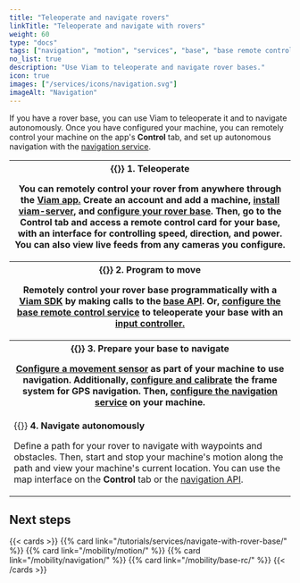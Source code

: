 ```yaml
---
title: "Teleoperate and navigate rovers"
linkTitle: "Teleoperate and navigate with rovers"
weight: 60
type: "docs"
tags: ["navigation", "motion", "services", "base", "base remote control"]
no_list: true
description: "Use Viam to teleoperate and navigate rover bases."
icon: true
images: ["/services/icons/navigation.svg"]
imageAlt: "Navigation"
---
```


If you have a rover base, you can use Viam to teleoperate it and to navigate autonomously.
Once you have configured your machine, you can remotely control your machine on the app's **Control** tab, and set up autonomous navigation with the [navigation service](/mobility/navigation/).

<table>
  <tr>
    <th>{{<imgproc src="/use-cases/base-control.png" class="fill alignright" resize="200x" style="max-width: 200px" declaredimensions=true alt="Base control card">}}
      <b>1. Teleoperate</b>
      <p>You can remotely control your rover from anywhere through the <a href="https://app.viam.com">Viam app.</a> Create an account and add a machine, <a href="/get-started/installation/">install viam-server</a>, and <a href="/components/base/">configure your rover base</a>. Then, go to the <b>Control</b> tab and access a remote control card for your base, with an interface for controlling speed, direction, and power. You can also view live feeds from any cameras you configure.</p>
    </th>
  </tr>
  <tr>
    <th>{{<imgproc src="/services/icons/base-rc.svg" class="fill alignleft" resize="200x" style="max-width: 200px" declaredimensions=true alt="Base remote control service icon.">}}
      <b>2. Program to move</b>
      <p>Remotely control your rover base programmatically with a <a href="/sdks/">Viam SDK</a> by making calls to the <a href="/components/base/#api">base API</a>.
      Or, <a href="/mobility/base-rc/">configure the base remote control service</a> to teleoperate your base with an <a href="/components/input-controller/">input controller.</a></p>
    </th>
  </tr>
  <tr>
    <th> {{<imgproc src="/services/icons/navigation.svg" class="fill alignright" resize="200x" style="max-width: 200px" declaredimensions=true alt="Navigation icon.">}}
      <b>3. Prepare your base to navigate</b>
      <p><a href="/components/movement-sensor/">Configure a movement sensor</a> as part of your machine to use navigation.
      Additionally, <a href="/mobility/navigation/#configure-and-calibrate-the-frame-system-service-for-gps-navigation">configure and calibrate</a> the frame system for GPS navigation.
      Then, <a href="/mobility/navigation/">configure the navigation service</a> on your machine.</p>
    </th>
  </tr>
  <tr>
    <td>
    {{<imgproc src="/use-cases/navigation-card.png" class="fill alignleft" resize="200x" style="max-width: 300px" declaredimensions=true alt="Navigation map card">}}
      <b>4. Navigate autonomously</b>
      <p>Define a path for your rover to navigate with waypoints and obstacles. Then, start and stop your machine's motion along the path and view your machine's current location. You can use the map interface on the <b>Control</b> tab or the <a href="/mobility/navigation/#api">navigation API</a>.</p>
    </td>
  </tr>
</table>

## Next steps

{{< cards >}}
{{% card link="/tutorials/services/navigate-with-rover-base/" %}}
{{% card link="/mobility/motion/" %}}
{{% card link="/mobility/navigation/" %}}
{{% card link="/mobility/base-rc/" %}}
{{< /cards >}}
